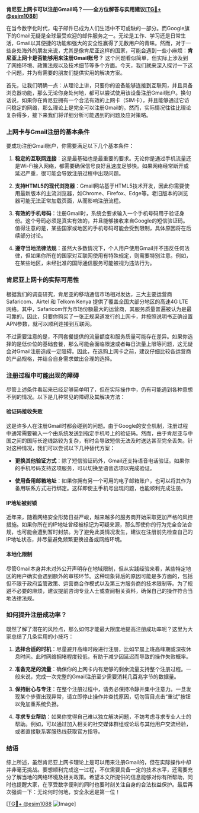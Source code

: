 **肯尼亚上网卡可以注册Gmail吗？——全方位解答与实用建议[[TG💪+ @esim1088](https://t.me/s/esim1088)]**

在当今数字化时代，电子邮件已成为人们生活中不可或缺的一部分。而Google旗下的Gmail无疑是全球最受欢迎的邮件服务之一。无论是工作、学习还是日常生活，Gmail以其便捷的功能和强大的安全性赢得了无数用户的青睐。然而，对于一些身处海外的朋友来说，尤其是像肯尼亚这样的国家，可能会遇到一些小麻烦：**肯尼亚上网卡是否能够用来注册Gmail账号？** 这个问题看似简单，但实际上涉及到了网络环境、政策法规以及技术细节等多个方面。今天，我们就来深入探讨一下这个问题，并为有需要的朋友们提供实用的解决方案。

首先，让我们明确一点：从理论上讲，只要你的设备能够连接到互联网，并且具备浏览器功能，那么无论你身处何地，都可以尝试使用该设备注册Gmail账户。换句话说，如果你在肯尼亚拥有一个合法有效的上网卡（SIM卡），并且能够通过它访问稳定的网络，那么理论上是完全可以注册Gmail的。然而，实际情况往往比理论复杂得多，接下来我们将详细分析可能遇到的问题及应对策略。

### 上网卡与Gmail注册的基本条件

要成功注册Gmail账户，你需要满足以下几个基本条件：

1. **稳定的互联网连接**：这是最基础也是最重要的要求。无论你是通过手机流量还是Wi-Fi接入网络，都需要确保信号良好且速度足够快。如果网络经常断开或延迟严重，很可能会导致注册过程中出现问题。
   
2. **支持HTML5的现代浏览器**：Gmail网站基于HTML5技术开发，因此你需要使用最新版本的主流浏览器，如Chrome、Firefox、Edge等。老旧版本的浏览器可能无法正常加载页面，从而影响注册流程。

3. **有效的手机号码**：注册Gmail时，系统会要求输入一个手机号码用于验证身份。这个号码必须是真实有效的，并且能够接收来自Google的短信验证码。值得注意的是，某些国家或地区的手机号码可能会受到限制，具体原因将在后续部分讨论。

4. **遵守当地法律法规**：虽然大多数情况下，个人用户使用Gmail并不违反任何法律，但如果你所在的国家对互联网使用有特殊规定，则需要特别注意。例如，在某些地区，未经批准的国际通信服务可能被视为违法行为。

### 肯尼亚上网卡的实际可用性

根据我们的调查研究，肯尼亚的移动通信市场相对发达，三大主要运营商 Safaricom、Airtel 和 Telkom Kenya 提供了覆盖全国大部分地区的高速4G LTE网络。其中，Safaricom作为市场份额最大的运营商，其服务质量普遍被认为是最可靠的。因此，只要你购买了一张正规渠道发行的上网卡，并按照说明书正确设置APN参数，就可以顺利连接到互联网。

不过需要注意的是，不同套餐提供的流量额度和服务质量可能存在差异。如果你选择的是低价位的基础套餐，那么可能会面临限速或者每日流量上限等问题，这无疑会对Gmail注册造成一定阻碍。因此，在选购上网卡之前，建议仔细比较各运营商的产品规格，并结合自身需求做出合理的选择。

### 注册过程中可能出现的障碍

尽管上述条件看起来已经足够简单明了，但在实际操作中，仍有可能遇到各种意想不到的情况。以下是几种常见的障碍及其解决方法：

#### 验证码接收失败

这是许多人在注册Gmail时都会碰到的问题。由于Google的安全机制，注册过程中通常需要输入一个由系统发送到指定手机号上的验证码。然而，由于肯尼亚与中国之间的国际长途线路较为复杂，有时会导致短信无法及时送达甚至完全丢失。针对这种情况，我们可以尝试以下几种替代方案：

- **更换其他验证方式**：除了短信验证码外，Gmail还支持语音电话验证。如果你的手机号码支持这项服务，可以切换至语音选项以完成验证。
  
- **使用备用邮箱地址**：如果你拥有另一个可用的电子邮箱账户，也可以将其作为备用联系方式进行绑定。这样即使主手机号出现问题，也能顺利完成注册。

#### IP地址被封锁

近年来，随着网络安全形势日益严峻，越来越多的服务商开始采取更加严格的风控措施。如果你所在的IP地址曾经被标记为可疑来源，那么即使你的行为完全合法合规，也可能会遭到暂时封禁。为了避免此类情况发生，建议在注册前先检查自己的IP地址状态，并尽量避免频繁更换设备或网络环境。

#### 本地化限制

尽管Gmail本身并未对外公开声明存在地域限制，但从实践经验来看，某些特定地区的用户确实会遇到额外的审核环节。这种现象背后的原因可能是多方面的，包括但不限于政府监管政策、运营商合作模式以及第三方服务商的技术限制等。为了规避不必要的麻烦，建议提前咨询专业人士或查阅相关资料，确保自己的操作符合当地法律法规。

### 如何提升注册成功率？

既然了解了潜在的风险点，那么如何才能最大限度地提高注册成功率呢？这里为大家总结了几条实用的小技巧：

1. **选择合适的时机**：尽量避开高峰时段进行注册，比如早晨上班高峰期或深夜休息时间。此时网络拥堵程度较低，有助于减少因延迟而导致的操作失败概率。

2. **准备充足的流量**：确保你的上网卡内有足够的剩余流量支持整个注册过程。一般来说，完成一次完整的Gmail注册至少需要消耗几百兆字节的数据量。

3. **保持耐心与专注**：在整个注册过程中，请务必保持冷静并集中注意力。一旦发现某个步骤出现异常，请立即停止操作并查找原因，切勿盲目点击“重试”按钮以免加重系统负担。

4. **寻求专业帮助**：如果你觉得自己难以独立解决问题，不妨考虑寻求专业人士的帮助。例如，可以通过加入相关的社交媒体群组或论坛与其他用户交流经验，或者直接联系客服热线获取官方指导。

### 结语

综上所述，虽然肯尼亚上网卡理论上是可以用来注册Gmail的，但在实际操作中却并非毫无挑战。要想顺利完成这一过程，不仅需要具备一定的技术水平，还需要充分了解当地的网络环境及相关政策。希望本文所提供的信息能够对你有所帮助，同时也提醒大家，在享受数字便利的同时也要时刻关注自身的合法权益保护。最后再次强调一下：无论何时何地，安全永远是第一位！

[[TG💪+ @esim1088](https://t.me/s/esim1088) ![Image](https://i.postimg.cc/4NQfJmqS/Snipaste-2025-05-13-00-14-12.png)]